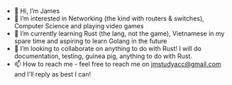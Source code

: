 - 👋 Hi, I’m James
- 👀 I’m interested in Networking (the kind with routers & switches), Computer Science and playing video games 
- 🌱 I’m currently learning Rust (the lang, not the game), Vietnamese in my spare time and aspiring to learn Golang in the future
- 💞️ I’m looking to collaborate on anything to do with Rust! I will do documentation, testing, guinea pig, anything to do with Rust.
- 📫 How to reach me - feel free to reach me on jmstudyacc@gmail.com and I'll reply as best I can!

<!---
jmstudyacc/jmstudyacc is a ✨ special ✨ repository because its `README.md` (this file) appears on your GitHub profile.
You can click the Preview link to take a look at your changes.
--->
